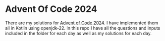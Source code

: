 # Advent Of Code 2024

There are my solutions for [Advent of Code 2024](https://adventofcode.com/2024/). I have implemented them all in Kotlin using openjdk-22. In this repo I have all the questions and inputs included in the folder for each day as well as my solutions for each day.
